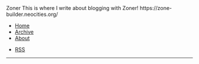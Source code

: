 <zone>
<rss-title>Zoner</rss-title>
<rss-description>This is where I write about blogging with Zoner!</rss-description>
<rss-link>https://zone-builder.neocities.org/</rss-link>
</zone>

+ [Home](./index)
+ [Archive](./archive)
+ [About](./about)

<!-- -->

+ [RSS](./feed.xml)

---